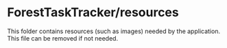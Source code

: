 # ForestTaskTracker/resources

This folder contains resources (such as images) needed by the application. This file can
be removed if not needed.
